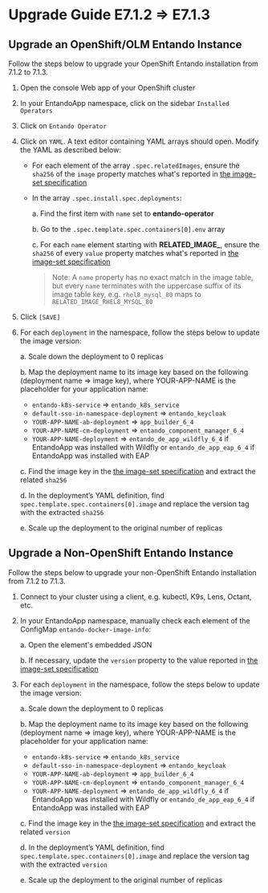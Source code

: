 # Upgrade Guide E7.1.2 ⇒ E7.1.3

## Upgrade an OpenShift/OLM Entando Instance

Follow the steps below to upgrade your OpenShift Entando installation from 7.1.2 to 7.1.3.

1. Open the console Web app of your OpenShift cluster

2. In your EntandoApp namespace, click on the sidebar `Installed Operators`

3. Click on `Entando Operator`

4. Click on `YAML`. A text editor containing YAML arrays should open. Modify the YAML as described below:
   
   - For each element of the array `.spec.relatedImages`, ensure the `sha256` of the `image` property matches what's reported in [the image-set specification](https://github.com/entando-k8s/entando-k8s-operator-bundle/blob/v7.1.3/values.yaml)

   - In the array `.spec.install.spec.deployments`:

     a. Find the first item with `name` set to **entando-operator**

     b. Go to the `.spec.template.spec.containers[0].env` array

     c. For each `name` element starting with **RELATED_IMAGE_**, ensure the `sha256` of every `value` property matches what's reported in [the image-set specification](https://github.com/entando-k8s/entando-k8s-operator-bundle/blob/develop/values.yaml)

     >Note: A `name` property has no exact match in the image table, but every `name` terminates with the uppercase suffix of its image table key, e.g. `rhel8_mysql_80` maps to `RELATED_IMAGE_RHEL8_MYSQL_80`
    
5. Click `[SAVE]`

6. For each `deployment` in the namespace, follow the steps below to update the image version:

   a. Scale down the deployment to 0 replicas
   
   b. Map the deployment name to its image key based on the following (deployment name ⇒ image key), where YOUR-APP-NAME is the placeholder for your application name:
    - `entando-k8s-service` ⇒ `entando_k8s_service`
    - `default-sso-in-namespace-deployment` ⇒ `entando_keycloak`
    - `YOUR-APP-NAME-ab-deployment` ⇒ `app_builder_6_4`
    - `YOUR-APP-NAME-cm-deployment` ⇒ `entando_component_manager_6_4`
    - `YOUR-APP-NAME-deployment` ⇒ `entando_de_app_wildfly_6_4` if EntandoApp was installed with Wildfly or `entando_de_app_eap_6_4` if EntandoApp was installed with EAP

   c. Find the image key in the [the image-set specification](https://github.com/entando-k8s/entando-k8s-operator-bundle/blob/v7.1.3/values.yaml) and extract the related `sha256`


   d. In the deployment’s YAML definition, find `spec.template.spec.containers[0].image` and replace the version tag with the extracted `sha256`

   e. Scale up the deployment to the original number of replicas


## Upgrade a Non-OpenShift Entando Instance

Follow the steps below to upgrade your non-OpenShift Entando installation from 7.1.2 to 7.1.3.

1. Connect to your cluster using a client, e.g. kubectl, K9s, Lens, Octant, etc.

2. In your EntandoApp namespace, manually check each element of the ConfigMap `entando-docker-image-info`:

   a. Open the element's embedded JSON

   b. If necessary, update the `version` property to the value reported in [the image-set specification](https://github.com/entando-k8s/entando-k8s-operator-bundle/blob/v7.1.3/values.yaml)

3. For each `deployment` in the namespace, follow the steps below to update the image version:

   a. Scale down the deployment to 0 replicas
   
   b. Map the deployment name to its image key based on the following (deployment name ⇒ image key), where YOUR-APP-NAME is the placeholder for your application name:
    - `entando-k8s-service` ⇒ `entando_k8s_service`
    - `default-sso-in-namespace-deployment` ⇒ `entando_keycloak`
    - `YOUR-APP-NAME-ab-deployment` ⇒ `app_builder_6_4`
    - `YOUR-APP-NAME-cm-deployment` ⇒ `entando_component_manager_6_4`
    - `YOUR-APP-NAME-deployment` ⇒ `entando_de_app_wildfly_6_4` if EntandoApp was installed with Wildfly or `entando_de_app_eap_6_4` if EntandoApp was installed with EAP

   c. Find the image key in the [the image-set specification](https://github.com/entando-k8s/entando-k8s-operator-bundle/blob/v7.1.3/values.yaml) and extract the related `version`


   d. In the deployment’s YAML definition, find `spec.template.spec.containers[0].image` and replace the version tag with the extracted `version`

   e. Scale up the deployment to the original number of replicas
